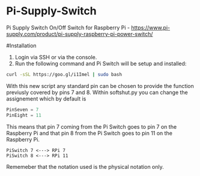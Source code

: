 # Pi-Supply-Switch
Pi Supply Switch On/Off Switch for Raspberry Pi - https://www.pi-supply.com/product/pi-supply-raspberry-pi-power-switch/

#Installation
1. Login via SSH or via the console.
2. Run the following command and Pi Switch will be setup and installed: 
```bash
curl -sSL https://goo.gl/i1Imel | sudo bash
```

With this new script any standard pin can be chosen to provide the function previusly covered by pins 7 and 8.
Within softshut.py you can change the assignement which by default is

```python
PinSeven = 7
PinEight = 11
```

This means that pin 7 coming from the Pi Switch goes to pin 7 on the Raspberry Pi and that pin 8 from the Pi Switch goes to pin 11 on the Raspberry Pi.

```
PiSwitch 7 <---> RPi 7
PiSwitch 8 <---> RPi 11
```

Rememeber that the notation used is the physical notation only.
